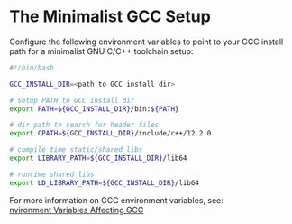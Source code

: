 # The Minimalist GCC Setup

Configure the following environment variables to point to your GCC install path for a minimalist GNU C/C++ toolchain setup:

```bash
#!/bin/bash

GCC_INSTALL_DIR=<path to GCC install dir>

# setup PATH to GCC install dir
export PATH=${GCC_INSTALL_DIR}/bin:${PATH}

# dir path to search for header files
export CPATH=${GCC_INSTALL_DIR}/include/c++/12.2.0

# compile time static/shared libs
export LIBRARY_PATH=${GCC_INSTALL_DIR}/lib64

# runtime shared libs
export LD_LIBRARY_PATH=${GCC_INSTALL_DIR}/lib64
```

For more information on GCC environment variables, see:  
[nvironment Variables Affecting GCC](https://gcc.gnu.org/onlinedocs/gcc/Environment-Variables.html)
